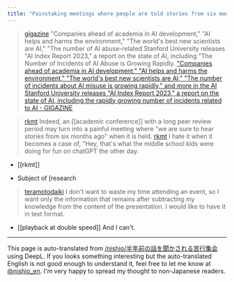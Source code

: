 ```yaml
---
title: "Painstaking meetings where people are told stories from six months ago."
---
```


> [gigazine](https://twitter.com/gigazine/status/1643614525080436737) "Companies ahead of academia in AI development," "AI helps and harms the environment," "The world's best new scientists are AI," "The number of AI abuse-related Stanford University releases "AI Index Report 2023," a report on the state of AI, including "The Number of Incidents of AI Abuse is Growing Rapidly.
> ["Companies ahead of academia in AI development," "AI helps and harms the environment," "The world's best new scientists are AI," "The number of incidents about AI misuse is growing rapidly," and more in the AI Stanford University releases "AI Index Report 2023," a report on the state of AI, including the rapidly growing number of incidents related to AI - GIGAZINE](https://gigazine.net/news/20230405-artificial-intelligence-index-report/)

> [rkmt](https://twitter.com/rkmt/status/1643697572442439681) Indeed, an [[academic conference]] with a long peer review period may turn into a painful meeting where "we are sure to hear stories from six months ago" when it is held.
> [rkmt](https://twitter.com/rkmt/status/1643792539445768193) I hate it when it becomes a case of, "Hey, that's what the middle school kids were doing for fun on chatGPT the other day.
- [[rkmt]]

- Subject of [research

> [teramotodaiki](https://twitter.com/teramotodaiki/status/1643558988863401985) I don't want to waste my time attending an event, so I want only the information that remains after subtracting my knowledge from the content of the presentation. I would like to have it in text format.

- [[playback at double speed]] And I can't.

---
This page is auto-translated from [/nishio/半年前の話を聞かされる苦行集会](https://scrapbox.io/nishio/半年前の話を聞かされる苦行集会) using DeepL. If you looks something interesting but the auto-translated English is not good enough to understand it, feel free to let me know at [@nishio_en](https://twitter.com/nishio_en). I'm very happy to spread my thought to non-Japanese readers.